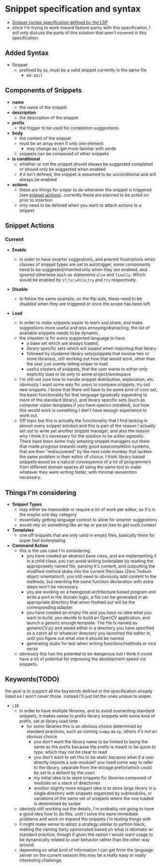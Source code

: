 # Snippet specification and syntax

- [Snippet syntax specification defined by the LSP](https://github.com/microsoft/language-server-protocol/blob/master/snippetSyntax.md)
- since I'm trying to work toward feature parity with this specification, I will only discuss the parts of this solution that aren't covered in this specification.

## Added Syntax

- Snippet
  - prefixed by `$$`, must be a valid snippet currently in the same file
    - ex: `$$if`
  
## Components of Snippets

- **name** 
  - the name of the snippet
- **description**
  - the description of the snippet
- **prefix**
  - the trigger to be used for completion suggestions
- **body**
  - the content of the snippet
  - must be an array even if only one element
    - may change as I get more familiar with serde
  - snippets can be composed of other snippets
- **is conditional**
  - whether or not the snippet should always be suggested completed or should only be suggested when enabled
  - if it isn't defined, the snippet is assumed to be unconditional and will always be enabled
- **actions**
  - these are things for sniper to do whenever the snippet is triggered (see [snippet actions](#snippet-actions)). currently these are planned to be acted on prior to insertion
  - only need to be defined when you want to attach actions to a snippet



## Snippet Actions

### Current
- **Enable**
  - in order to have smarter suggestions, and prevent frustrations when classes of snippet types are set to autotrigger, some components need to be suggested/inserted only when they are enabled, and ignored otherwise such as statements `else` and `finally`. Which would be enabled by `if`,`for`,`while`,`try` and `try` respectively. 
- **Disable**
  - to follow the same example, on the flip side, these need to be disabled when they are triggered or once the scope has been left.

- **Load**
  - In order to make snippets easier to learn and share, and make suggestions more useful and less annoying/distracting, the list of available snippets needs to be dynamic.
  - the intention is for every supported language to have
    -  a base set which are always loaded, 
    -  library specific sets which will loaded when importing that library
    -  followed by clustered library sets(snippets that involve two or more libraries), still working out how that would work, other than the user just overtly telling sniper to load.
    -  useful clusters of snippets, that the user wants to either only explicitly load or tie only to some project/workspace
  - I'm still not sure how to handle snippet distribution, exploration, etc. obviously I want some way for users to compare snippets, try out new snippets. I know that there will have to be some kind of core set, the basic functionality for that language (gradually expanding to more of the standard library), and library specific sets (such as computer vision templates if you have opencv installed), but how this would work is something I don't have enough experience to work out.
  - Off topic but this is actually the functionality that I find lacking in almost every snippet solution and this is part of the reason I actually set out to write yet another snippet manager, and also the reason why I think it's necessary for the solution to be editor agnostic. There have been some truly amazing snippet managers out there that made progress towards really good autocompletion systems, that are then "rediscovered" by the next code monkey that tackles the same problem in their editor of choice. I think library based snippets would be a natural consequence of a lot of programmers from different domain spaces all using the same tool to make whatever they were writing faster, with minimal reinvention necessary.

## Things I'm considering 
- **Snippet Types**
  - may either be impossible or require a lot of work per editor, so it's in the maybe one day category
  - essentially getting language context to allow for smarter suggestions
  - would rely on something like an lsp or parse tree to get such context
- **Templates**
  - one off snippets that are only valid in empty files, basically there for super fast boilerplating
- **Command Action**
  - this is the use case I'm considering:
    - you have created an abstract base class, and are implementing it in a child class, you can avoid writing boilerplate by reading the appropriately named file, parsing it's content, and outputting the modified method stubs into the current file/class (Zero Tedium object orientation!), you still need to obviously add content to the methods, but rewriting the same function declaration with extra steps won't be necessary.
    - you are working on a hexogonal architecture based program and write a port in the domain logic, a file can be generated in an appropriate directory that when fleshed out will be the corresponding adapter.
    - you have created an empty file and you have no idea what you want to build. you decide to build an OpenCV application, and launch a generic enough template. The file is named as genericCV.py and saved either in a directory you have specified as a catch all or whatever directory you launched the editor in, until you figure out what else it should be named. 
    - generating stubs for test when writing functions/methods or vice versa
  - obviously this has the potential to be dangerous but I think it could have a lot of potential for improving the development speed via snippets.

## Keywords(TODO)
the goal is to support all the keywords defined in the specification already listed so I won't cover those. instead I'll just list the ones unique to sniper.
   
- `LIB`
  - in order to have multiple libraries, and to avoid overwriting standard snippets, it makes sense to prefix library snippets with some kind of prefix, set at library load time
    - for some libraries this is an obvious choice determined by standard practices, such as naming `numpy` as `np`, others it's not an obvious choice
      - you don't want the library name to be limited to being the same as the prefix because the prefix is meant to be quick to type, which may not be clear to read
      - you don't want to set this to be static because what if a user directly imports a sub-module? you need some way to refer to the library, separate from the storage prefix(which could be set to a default by the user)
      - my initial idea is to store snippets for libraries composed of modules as a stack of directories
      - another slightly more elegant idea is to store large library in a single directory with snippets organized by submodules, or variations of the same set of snippets where the one loaded is determined by scope
  - obviosly still working out the details, I'm probably not going to have a good idea how to do this, until I solve the more immediate problems and work on expand the snippets I'm testing things with
  - it might make sense to adopt a strategy similar to python black, making the naming fairly opinionated based on what is idiomatic or standard practice, though if given the option I would want usage to be dynamically related to user behavior rather than the other way around.
  - depending on what kind of information I can get from the language server on the current session this may be a really easy or really interesting challenge.
  